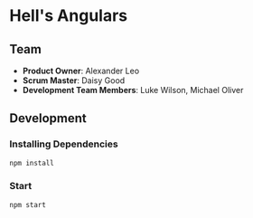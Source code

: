 # Hell's Angulars

>

## Team

  - __Product Owner__: Alexander Leo
  - __Scrum Master__: Daisy Good
  - __Development Team Members__: Luke Wilson, Michael Oliver

## Development
### Installing Dependencies

```sh
npm install
```

### Start

```sh
npm start
```